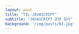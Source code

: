 ```yaml
---
layout: post
title: "TIL-JAVASCRIPT"
subtitle: "JAVASCRIPT 관련 정리"
background: '/img/posts/02.jpg'
---
```

